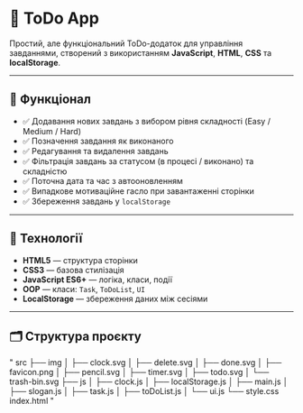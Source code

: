 # 📝 ToDo App

Простий, але функціональний ToDo-додаток для управління завданнями, створений з використанням **JavaScript**, **HTML**, **CSS** та **localStorage**.

---

## 🚀 Функціонал

- ✅ Додавання нових завдань з вибором рівня складності (Easy / Medium / Hard)
- ✅ Позначення завдання як виконаного
- ✅ Редагування та видалення завдань
- ✅ Фільтрація завдань за статусом (в процесі / виконано) та складністю
- ✅ Поточна дата та час з автооновленням
- ✅ Випадкове мотиваційне гасло при завантаженні сторінки
- ✅ Збереження завдань у `localStorage`

---

## 🧠 Технології

- **HTML5** — структура сторінки
- **CSS3** — базова стилізація
- **JavaScript ES6+** — логіка, класи, події
- **OOP** — класи: `Task`, `ToDoList`, `UI`
- **LocalStorage** — збереження даних між сесіями

---

## 🗂️ Структура проєкту
"
src
├── img
│   ├── clock.svg
│   ├── delete.svg
│   ├── done.svg
│   ├── favicon.png
│   ├── pencil.svg
│   ├── timer.svg
│   ├── todo.svg
│   └── trash-bin.svg
├── js
│   ├── clock.js
│   ├── localStorage.js
│   ├── main.js
│   ├── slogan.js
│   ├── task.js
│   ├── toDoList.js
│   └── ui.js
└── style.css
index.html
"
